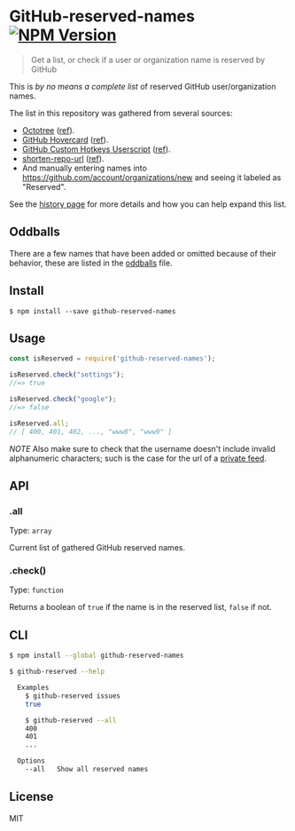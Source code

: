 # GitHub-reserved-names [![NPM Version][npm-image]][npm-url]

[npm-url]: https://npmjs.org/package/github-reserved-names
[npm-image]: https://img.shields.io/npm/v/github-reserved-names.svg

> Get a list, or check if a user or organization name is reserved by GitHub

This is *by no means a complete list* of reserved GitHub user/organization names.

The list in this repository was gathered from several sources:

* [Octotree](https://github.com/buunguyen/octotree/) ([ref](https://github.com/buunguyen/octotree/blob/master/src/adapters/github.js#L1-L12)).
* [GitHub Hovercard](https://github.com/Justineo/github-hovercard/) ([ref](https://github.com/Justineo/github-hovercard/blob/master/src/hovercard.js#L35-L42)).
* [GitHub Custom Hotkeys Userscript](https://github.com/Mottie/GitHub-userscripts/wiki/GitHub-custom-hotkeys) ([ref](https://github.com/Mottie/GitHub-userscripts/blob/master/github-custom-hotkeys.user.js#L58-L90)).
* [shorten-repo-url](https://github.com/bfred-it/shorten-repo-url) ([ref](https://github.com/bfred-it/shorten-repo-url/blob/master/index.js#L9)).
* And manually entering names into https://github.com/account/organizations/new and seeing it labeled as "Reserved".

See the [history page](./history.md) for more details and how you can help expand this list.

## Oddballs

There are a few names that have been added or omitted because of their behavior, these are listed in the [oddballs](./oddballs.md) file.

## Install

```
$ npm install --save github-reserved-names
```

## Usage

```js
const isReserved = require('github-reserved-names');

isReserved.check("settings");
//=> true

isReserved.check("google");
//=> false

isReserved.all;
// [ 400, 401, 402, ..., "www8", "www9" ]
```

*NOTE* Also make sure to check that the username doesn't include invalid alphanumeric characters; such is the case for the url of a [private feed](./oddballs.md#private-feed).

## API

### .all

Type: `array`

Current list of gathered GitHub reserved names.

### .check()

Type: `function`

Returns a boolean of `true` if the name is in the reserved list, `false` if not.

## CLI

```bash
$ npm install --global github-reserved-names
```

```bash
$ github-reserved --help

  Examples
    $ github-reserved issues
    true

    $ github-reserved --all
    400
    401
    ...

  Options
    --all   Show all reserved names
```

## License

MIT
